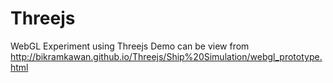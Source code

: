 # Threejs
WebGL Experiment using Threejs
Demo can be view from
http://bikramkawan.github.io/Threejs/Ship%20Simulation/webgl_prototype.html
